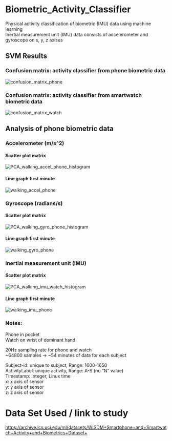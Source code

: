 # Biometric_Activity_Classifier 
Physical activity classification of biometric (IMU) data using machine learning   
Inertial measurement unit (IMU) data consists of accelerometer and gyroscope on x, y, z axises

## SVM Results  

### Confusion matrix: activity classifier from phone biometric data    
![confusion_matrix_phone](https://user-images.githubusercontent.com/33404359/156106066-25423b3b-d110-4d98-a83f-fab1a3936136.png)

### Confusion matrix: activity classifier from smartwatch biometric data    
![confusion_matrix_watch](https://user-images.githubusercontent.com/33404359/156106079-85e3cf51-7cce-4059-b498-658789886dd5.png)

## Analysis of phone biometric data   

### Accelerometer (m/s^2)  

#### Scatter plot matrix   
![PCA_walking_accel_phone_histogram](https://user-images.githubusercontent.com/33404359/155634931-c345e74d-b76a-4e16-b77d-9654a4b4462d.png)

#### Line graph first minute  
![walking_accel_phone](https://user-images.githubusercontent.com/33404359/155635541-917ad073-d19f-4bf1-8e90-8f5f28025cdf.png)


### Gyroscope (radians/s)  

#### Scatter plot matrix   
![PCA_walking_gyro_phone_histogram](https://user-images.githubusercontent.com/33404359/155634945-e2313805-9488-49ca-aa60-709adebc54a7.png)

#### Line graph first minute  
![walking_gyro_phone](https://user-images.githubusercontent.com/33404359/155635601-a5d4fda8-a0c5-4d05-9326-3ce75afb477f.png)


### Inertial measurement unit (IMU)  

#### Scatter plot matrix   
![PCA_walking_imu_watch_histogram](https://user-images.githubusercontent.com/33404359/155634958-5aea38eb-7c55-479a-822f-c6bb9b9636ba.png)

#### Line graph first minute  
![walking_imu_phone](https://user-images.githubusercontent.com/33404359/155635619-d558f847-ea82-4028-9c3c-fd08096e748d.png)


### Notes: 
Phone in pocket   
Watch on wrist of dominant hand   

20Hz sampling rate for phone and watch     
~64800 samples -> ~54 minutes of data for each subject      

Subject-id: unique to subject, Range: 1600-1650  
ActivityLabel: unique activity, Range: A-S (no “N” value)  
Timestamp: Integer, Linux time  
x: x axis of sensor   
y: y axis of sensor   
z: z axis of sensor   

# Data Set Used / link to study   
https://archive.ics.uci.edu/ml/datasets/WISDM+Smartphone+and+Smartwatch+Activity+and+Biometrics+Dataset+

